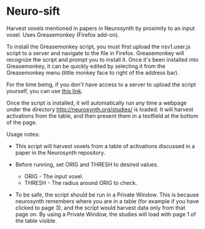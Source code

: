 # Neuro-sift
Harvest voxels mentioned in papers in Neurosynth by proximity to an input voxel. Uses Greasemonkey (Firefox add-on).

To install the Greasemonkey script, you must first upload the nsv1.user.js script to a server and navigate to the file in Firefox. Greasemonkey will recognize the script and prompt you to install it. Once it's been installed into Greasemonkey, it can be quickly edited by selecting it from the Greasemonkey menu (little monkey face to right of the address bar).

For the time being, if you don't have access to a server to upload the script yourself, you can use [this link](http://sfcstech.x10.mx/nsv1.user.js).

Once the script is installed, it will automatically run any time a webpage under the directory http://neurosynth.org/studies/ is loaded. It will harvest activations from the table, and then present them in a textfield at the bottom of the page.

Usage notes:
- This script will harvest voxels from a table of activations discussed in a paper in the Neurosynth repository.
	
- Before running, set ORIG and THRESH to desired values.
  - ORIG - The input voxel.
  - THRESH - The radius around ORIG to check.
	
- To be safe, the script should be run in a Private Window. This is because neurosynth remembers where you are in a table (for example if you have clicked to page 3), and the script would harvest data only from that page on. By using a Private Window, the studies will load with page 1 of the table visible.